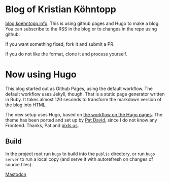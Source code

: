 # Blog of Kristian Köhntopp

[blog.koehntopp.info](https://blog.koehntopp.info).
This is using github pages and Hugo to make a blog.
You can subscribe to the RSS in the blog or to changes
in the repo using github.

If you want something fixed, fork it and submit a PR.

If you do not like the format, clone it and process yourself.

# Now using Hugo

This blog started out as Github Pages, using the default workflow.
The default workflow uses Jekyll, though.
That is a static page generator written in Ruby.
It takes almost 120 seconds to transform the markdown version of the blog into HTML.

The new setup uses Hugo, based on [the workflow on the Hugo pages](https://gohugo.io/hosting-and-deployment/hosting-on-github/).
The theme has been ported and set up by [Pat David](https://github.com/patdavid/), since I do not know any Frontend.
Thanks, Pat and [pixls.us](https://pixls.us/).

## Build

In the project root run `hugo` to build into the `public` directory, or run `hugo server` to run a local copy (and serve it with autorefresh  on changes of source files).

<a rel="me" href="https://chaos.social/@isotopp">Mastodon</a>
